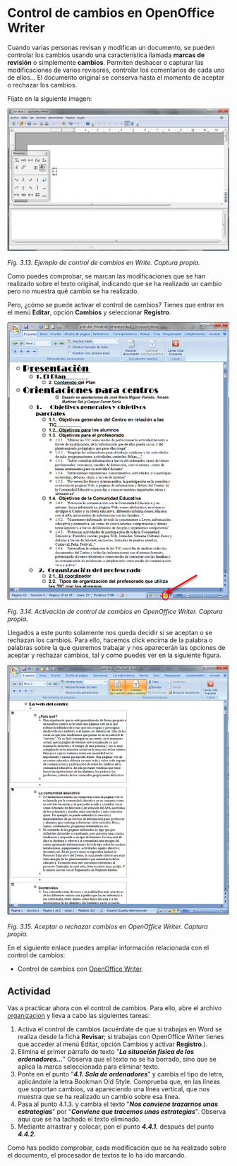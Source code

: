 # Control de cambios en OpenOffice Writer

Cuando varias personas revisan y modifican un documento, se pueden controlar los cambios usando una característica llamada **marcas de revisión** o simplemente **cambios**. Permiten deshacer o capturar las modificaciones de varios revisores, controlar los comentarios de cada uno de ellos... El documento original se conserva hasta el momento de aceptar o rechazar los cambios.

Fíjate en la siguiente imagen:


![](img/Imagen_09.jpg)


_Fig. 3.13. Ejemplo de control de cambios en Write. Captura propia._

Como puedes comprobar, se marcan las modificaciones que se han realizado sobre el texto original, indicando que se ha realizado un cambio pero no muestra qué cambio se ha realizado.

Pero, ¿cómo se puede activar el control de cambios? Tienes que entrar en el menú **Editar**, opción **Cambios** y seleccionar **Registro**.


![](img/Imagen_11.jpg)


_Fig. 3.14. Activación de control de cambios en OpenOffice Writer. Captura propia._

Llegados a este punto solamente nos queda decidir si se aceptan o se rechazan los cambios. Para ello, hacemos click encima de la palabra o palabras sobre la que queremos trabajar y nos aparecerán las opciones de aceptar y rechazar cambios, tal y como puedes ver en la siguiente figura.


![](img/Imagen_13.jpg)


_Fig. 3.15. Aceptar o rechazar cambios en OpenOffice Writer. Captura propia._

En el siguiente enlace puedes ampliar información relacionada con el control de cambios:

*   Control de cambios con [OpenOffice Writer](http://www.slideshare.net/elproferoman/colaboracin-control-decambiosynotasalmargen "Control de cambios con Writer").

## Actividad

Vas a practicar ahora con el control de cambios. Para ello, abre el archivo [organizacion](http://aularagon.catedu.es/materialesaularagon2013/word/Documentos/organizacion.odt "Autoevaluación Control de Cambios") y lleva a cabo las siguientes tareas:

1.  Activa el control de cambios (acuérdate de que si trabajas en Word se realiza desde la ficha **Revisar**; si trabajas con OpenOffice Writer tienes que acceder al menú Editar, opción Cambios y activar **Registro**.).
2.  Elimina el primer párrafo de texto "**_La situación física de los ordenadores..._**" Observa que el texto no se ha borrado, sino que se aplica la marca seleccionada para eliminar texto.
3.  Ponte en el punto "**_4.1. Sala de ordenadores_**" y cambia el tipo de letra, aplicándole la letra Bookman Old Style. Comprueba que, en las líneas que soportan cambios, va apareciendo una línea vertical, que nos muestra que se ha realizado un cambio sobre esa línea.
4.  Pasa al punto 4.1.3. y cambia el texto "**_Nos conviene trazarnos unas estrategias_**" por "**_Conviene que tracemos unas estrategias_**". Observa aquí que se ha tachado el texto eliminado.
5.  Mediante arrastrar y colocar, pon el punto **_4.4.1._** después del punto **_4.4.2._**

Como has podido comprobar, cada modificación que se ha realizado sobre el documento, el procesador de textos te lo ha ido marcando.

